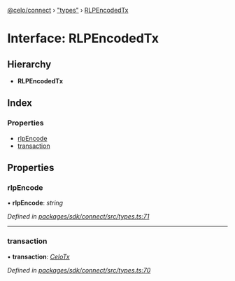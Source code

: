 [@celo/connect](../README.md) › ["types"](../modules/_types_.md) › [RLPEncodedTx](_types_.rlpencodedtx.md)

# Interface: RLPEncodedTx

## Hierarchy

* **RLPEncodedTx**

## Index

### Properties

* [rlpEncode](_types_.rlpencodedtx.md#rlpencode)
* [transaction](_types_.rlpencodedtx.md#transaction)

## Properties

###  rlpEncode

• **rlpEncode**: *string*

*Defined in [packages/sdk/connect/src/types.ts:71](https://github.com/celo-org/celo-monorepo/blob/master/packages/sdk/connect/src/types.ts#L71)*

___

###  transaction

• **transaction**: *[CeloTx](../modules/_types_.md#celotx)*

*Defined in [packages/sdk/connect/src/types.ts:70](https://github.com/celo-org/celo-monorepo/blob/master/packages/sdk/connect/src/types.ts#L70)*
